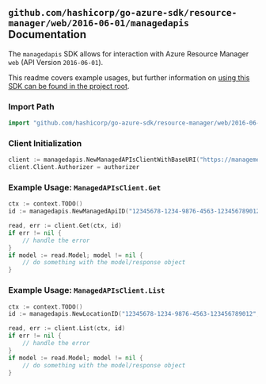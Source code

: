 
## `github.com/hashicorp/go-azure-sdk/resource-manager/web/2016-06-01/managedapis` Documentation

The `managedapis` SDK allows for interaction with Azure Resource Manager `web` (API Version `2016-06-01`).

This readme covers example usages, but further information on [using this SDK can be found in the project root](https://github.com/hashicorp/go-azure-sdk/tree/main/docs).

### Import Path

```go
import "github.com/hashicorp/go-azure-sdk/resource-manager/web/2016-06-01/managedapis"
```


### Client Initialization

```go
client := managedapis.NewManagedAPIsClientWithBaseURI("https://management.azure.com")
client.Client.Authorizer = authorizer
```


### Example Usage: `ManagedAPIsClient.Get`

```go
ctx := context.TODO()
id := managedapis.NewManagedApiID("12345678-1234-9876-4563-123456789012", "locationName", "managedApiName")

read, err := client.Get(ctx, id)
if err != nil {
	// handle the error
}
if model := read.Model; model != nil {
	// do something with the model/response object
}
```


### Example Usage: `ManagedAPIsClient.List`

```go
ctx := context.TODO()
id := managedapis.NewLocationID("12345678-1234-9876-4563-123456789012", "locationName")

read, err := client.List(ctx, id)
if err != nil {
	// handle the error
}
if model := read.Model; model != nil {
	// do something with the model/response object
}
```
